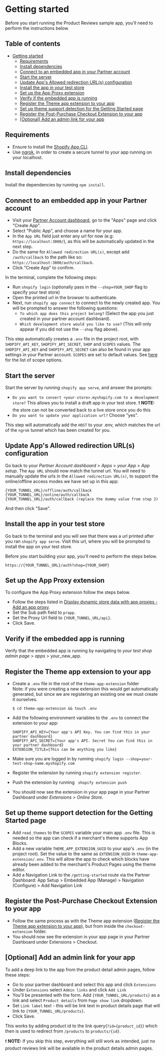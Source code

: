 # Getting started

Before you start running the Product Reviews sample app, you'll need to perform the instructions below.

## Table of contents

- [Getting started](#getting-started)
  - [Requirements](#requirements)
  - [Install dependencies](#install-dependencies)
  - [Connect to an embedded app in your Partner account](#connect-to-an-embedded-app-in-your-partner-account)
  - [Start the server](#start-the-server)
  - [Update App's Allowed redirection URL(s) configuration](#update-apps-allowed-redirection-urls-configuration)
  - [Install the app in your test store](#install-the-app-in-your-test-store)
  - [Set up the App Proxy extension](#set-up-the-app-proxy-extension)
  - [Verify if the embedded app is running](#verify-if-the-embedded-app-is-running)
  - [Register the Theme app extension to your app](#register-the-theme-app-extension-to-your-app)
  - [Set up theme support detection for the Getting Started page](#set-up-theme-support-detection-for-the-getting-started-page)
  - [Register the Post-Purchase Checkout Extension to your app](#register-the-post-purchase-checkout-extension-to-your-app)
  - [[Optional] Add an admin link for your app](#optional-add-an-admin-link-for-your-app)

## Requirements

- Ensure to install the [Shopify App CLI](https://shopify.dev/tools/cli).
- Use [ngrok](https://ngrok.com), in order to create a secure tunnel to your app running on your localhost.

## Install dependencies

Install the dependencies by running `npm install`.

## Connect to an embedded app in your Partner account

- Visit your [Partner Account dashboard](https://partners.shopify.com/organizations), go to the "Apps" page and click "Create App".
- Select "Public App", and choose a name for your app.
- In the `App URL` field just enter any url for now (e.g: `https://localhost:3000/`), as this will be automatically updated in the next step.
- Do the same for `Allowed redirection URL(s)`, except add `/auth/callback` to the path like so: `https://localhost:3000/auth/callback`.
- Click "Create App" to confirm.

In the terminal, complete the following steps:

- Run `shopify login` (optionally pass in the `--shop=YOUR_SHOP` flag to specify your test store)
- Open the printed url in the browser to authenticate.
- Next, run `shopify app connect` to connect to the newly created app. You will be prompted to answer the following questions:
  - `To which app does this project belong?` (Select the app you just created in your partner account dashboard).
  - `Which development store would you like to use?` (This will only appear if you did not use the `--shop` flag above).

This step automatically creates a `.env` file in the project root, with `SHOPIFY_API_KEY`, `SHOPIFY_API_SECRET`, `SHOP` and `SCOPES` values. The `SHOPIFY_API_KEY` and `SHOPIFY_API_SECRET` can also be found in your app settings in your Partner account. `SCOPES` are set to default values. See [here](https://shopify.dev/docs/admin-api/access-scopes) for the list of scope options.

## Start the server

Start the server by running `shopify app serve`, and answer the prompts:

- `Do you want to convert <your-store>.myshopify.com to a development store?`
  This allows you to install a draft app in your test store.
  ❗️ **NOTE:** the store can not be converted back to a live store once you do this
- `Do you want to update your application url?` Choose "yes".

This step will automatically add the `HOST` to your .env, which matches the url of the `ngrok` tunnel which has been created for you.

## Update App's Allowed redirection URL(s) configuration

Go back to your _Partner Account dashboard_ > _Apps_ > _your App_ > _App setup_. The `App URL` should now match the tunnel url. You will need to manually update the urls in the `Allowed redirection URL(s)`, to support the online/offline access modes we have set up in this app:

```
{YOUR_TUNNEL_URL}/offline/auth/callback
{YOUR_TUNNEL_URL}/online/auth/callback
{YOUR_TUNNEL_URL}/auth/callback (replace the dummy value from step 2)
```

And then click "Save".

## Install the app in your test store

Go back to the terminal and you will see that there was a url printed after you ran `shopify app serve`. Visit this url, where you will be prompted to install the app on your test store.

Before you start building your app, you'll need to perform the steps below.

```
https://{YOUR_TUNNEL_URL}/auth?shop={YOUR_SHOP}
```

## Set up the App Proxy extension

To configure the App Proxy extension follow the steps below.

- Follow the steps listed in [Display dynamic store data with app proxies - Add an app proxy](https://shopify.dev/tutorials/display-dynamic-store-data-with-app-proxies#add-an-app-proxy).
- Set the Sub path field to `prapp`.
- Set the Proxy Url field to `{YOUR_TUNNEL_URL/api}`.
- Click Save.

## Verify if the embedded app is running

Verify that the embedded app is running by navigating to _your test shop admin page_ > _apps_ > your_new_app.

## Register the Theme app extension to your app

- Create a `.env` file in the root of the `theme-app-extension` folder  
  Note: if you were creating a new extension this would get automatically generated, but since we are registering an existing one we must create it ourselves.

  ```
  $ cd theme-app-extension && touch .env
  ```

- Add the following environment variables to the `.env` to connect the extension to your app:

  ```
  SHOPIFY_API_KEY={Your app's API Key. You can find this in your partner dashboard}
  SHOPIFY_API_SECRET={Your app's API. Secret You can find this in your partner dashboard}
  EXTENSION_TITLE={This can be anything you like}
  ```

- Make sure you are logged in by running `shopify login --shop=your-test-shop-name.myshopify.com`
- Register the extension by running `shopify extension register`.
- Push the extension by running ` shopify extension push`
- You should now see the extension in your app page in your Partner Dashboard under _Extensions_ > _Online Store_.

## Set up theme support detection for the Getting Started page

- Add `read_themes` to the `SCOPES` variable your main app `.env` file. This is needed so the app can check if a merchant's theme supports App Blocks.
- Add a new variable `THEME_APP_EXTENSION_UUID` to your app's `.env` (in the project root). Set the value to the same as `EXTENSION_UUID` in `theme-app-extension/.env`. This will allow the app to check which blocks have already been added to the merchant's Product Pages using the theme editor.
- Add a Navigation Link to the `/getting-started` route via the Partner Dashboard: App Setup > Embedded App (Manage) > Navigation (Configure) > Add Navigation Link

## Register the Post-Purchase Checkout Extension to your app

- Follow the same process as with the Theme app extension ([Register the Theme app extension to your app](#register-the-theme-app-extension-to-your-app)), but from inside the `checkout-extension` folder.
- You should now see the extension in your app page in your Partner Dashboard under Extensions > Checkout.

## [Optional] Add an admin link for your app

To add a deep link to the app from the product detail admin pages, follow these steps:

- Go to your partner dashboard and select this app and click `Extensions`
- Under `Extensions` select `Admin links` and click `Add Link`
- You'll be presented with the form. Add `{YOUR_TUNNEL_URL/products}` as a link and select `Product details` from `Page show link` dropdown.
- Set `Link label` text - this will be link text in product details page that will link to `{YOUR_TUNNEL_URL/products}`.
- Click Save.

This works by adding product id to the link query(`?id={product_id}`) which then is used to redirect from `/products` to `products/{id}`.

❗️ **NOTE:** If you skip this step, everything will still work as intended, just no product reviews link will be available in the product details admin pages.
